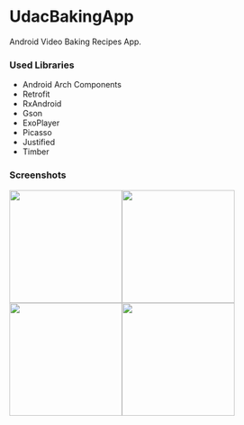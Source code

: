 # UdacBakingApp
Android Video Baking Recipes App.

### Used Libraries
 - Android Arch Components
 - Retrofit
 - RxAndroid
 - Gson
 - ExoPlayer
 - Picasso
 - Justified
 - Timber

### Screenshots
<img src="https://image.ibb.co/hZinWd/device_2018_07_03_192358.png" width="200"><img src="https://image.ibb.co/cScsxJ/device_2018_07_03_192414.png" width="200"><img src="https://image.ibb.co/kZG7Wd/device_2018_07_03_192435.pngo" width="200"><img src="https://image.ibb.co/jTvecJ/device_2018_07_03_192532.png" width="200">
